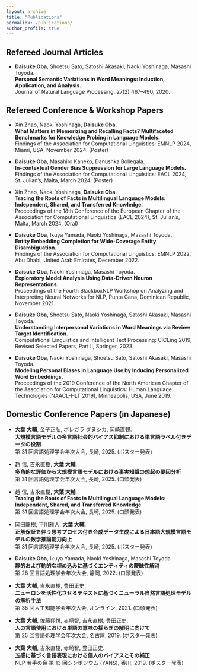 ```yaml
---
layout: archive
title: "Publications"
permalink: /publications/
author_profile: true
---
```


## Refereed Journal Articles
- __Daisuke Oba__, Shoetsu Sato, Satoshi Akasaki, Naoki Yoshinaga, Masashi Toyoda.  
  **Personal Semantic Variations in Word Meanings: Induction, Application, and Analysis.**  
  Journal of Natural Language Processing, 27(2):467–490, 2020.

## Refereed Conference & Workshop Papers
- Xin Zhao, Naoki Yoshinaga, __Daisuke Oba__.  
  **What Matters in Memorizing and Recalling Facts? Multifaceted Benchmarks for Knowledge Probing in Language Models.**  
  Findings of the Association for Computational Linguistics: EMNLP 2024, Miami, USA, November 2024. (Poster)

- __Daisuke Oba__, Masahiro Kaneko, Danushka Bollegala.  
  **In-contextual Gender Bias Suppression for Large Language Models.**  
  Findings of the Association for Computational Linguistics: EACL 2024, St. Julian’s, Malta, March 2024. (Poster)

- Xin Zhao, Naoki Yoshinaga, __Daisuke Oba__.  
  **Tracing the Roots of Facts in Multilingual Language Models: Independent, Shared, and Transferred Knowledge.**  
  Proceedings of the 18th Conference of the European Chapter of the Association for Computational Linguistics (EACL 2024), St. Julian’s, Malta, March 2024. (Oral)

- __Daisuke Oba__, Ikuya Yamada, Naoki Yoshinaga, Masashi Toyoda.  
  **Entity Embedding Completion for Wide-Coverage Entity Disambiguation.**  
  Findings of the Association for Computational Linguistics: EMNLP 2022, Abu Dhabi, United Arab Emirates, December 2022.

- __Daisuke Oba__, Naoki Yoshinaga, Masashi Toyoda.  
  **Exploratory Model Analysis Using Data-Driven Neuron Representations.**  
  Proceedings of the Fourth BlackboxNLP Workshop on Analyzing and Interpreting Neural Networks for NLP, Punta Cana, Dominican Republic, November 2021.

- __Daisuke Oba__, Shoetsu Sato, Naoki Yoshinaga, Satoshi Akasaki, Masashi Toyoda.  
  **Understanding Interpersonal Variations in Word Meanings via Review Target Identification.**  
  Computational Linguistics and Intelligent Text Processing: CICLing 2019, Revised Selected Papers, Part II, Springer, 2023.

- __Daisuke Oba__, Naoki Yoshinaga, Shoetsu Sato, Satoshi Akasaki, Masashi Toyoda.  
  **Modeling Personal Biases in Language Use by Inducing Personalized Word Embeddings.**  
  Proceedings of the 2019 Conference of the North American Chapter of the Association for Computational Linguistics: Human Language Technologies (NAACL-HLT 2019), Minneapolis, USA, June 2019.

## Domestic Conference Papers (in Japanese)
- __大葉 大輔__, 金子正弘, ボレガラ ダヌシカ, 岡崎直観.  
  **大規模言語モデルの多言語社会的バイアス抑制における単言語ラベル付きデータの役割**  
  第 31 回言語処理学会年次大会, 長崎, 2025. (ポスター発表)

- 趙 信, 吉永直樹, __大葉 大輔__.  
  **多角的な評価から大規模言語モデルにおける事実知識の想起の要因分析**  
  第 31 回言語処理学会年次大会, 長崎, 2025. (口頭発表)

- 趙 信, 吉永直樹, __大葉 大輔__.  
  **Tracing the Roots of Facts in Multilingual Language Models: Independent, Shared, and Transferred Knowledge**  
  第 31 回言語処理学会年次大会, 長崎, 2025. (口頭発表)

- 岡田龍樹, 平川雅人, __大葉 大輔__.  
  **正解保証を伴う思考プロセス付き合成データ生成による日本語大規模言語モデルの数学推論能力向上**  
  第 31 回言語処理学会年次大会, 長崎, 2025. (ポスター発表)

- __Daisuke Oba__, Ikuya Yamada, Naoki Yoshinaga, Masashi Toyoda.  
  **静的および動的な埋め込みに基づくエンティティの曖昧性解消**  
  第 28 回言語処理学会年次大会, 静岡, 2022. (口頭発表)

- __大葉 大輔__, 吉永直樹, 豊田正史.  
  **ニューロンを活性化させるテキストに基づくニューラル自然言語処理モデルの解析手法**  
  第 35 回人工知能学会年次大会, オンライン, 2021. (口頭発表)

- __大葉 大輔__, 佐藤翔悦, 赤崎智, 吉永直樹, 豊田正史.  
  **人の言語使用における単語の意味の揺らぎの解明に向けて**  
  第 25 回言語処理学会年次大会, 名古屋, 2019. (ポスター発表)

- __大葉 大輔__, 吉永直樹, 赤崎智, 豊田正史.  
  **五感に基づく言語表現における個人のバイアスとその補正**  
  NLP 若手の会 第 13 回シンポジウム (YANS), 香川, 2019. (ポスター発表)
